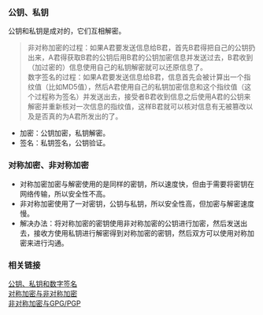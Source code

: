 

### 公钥、私钥 
公钥和私钥是成对的，它们互相解密。

> 非对称加密的过程：如果A君要发送信息给B君，首先B君得把自己的公钥扔出来，A君得获取B君的公钥后用B君的公钥加密信息并发送过去，B君收到（加过密的）信息使用自己的私钥解密就可以还原信息了。  
> 数字签名的过程：如果A君要发送信息给B君，信息首先会被计算出一个指纹值（比如MD5值），然后A君使用自己的私钥加密信息和这个指纹值（这个过程称为签名）并发送出去，接受者B君收到信息之后使用A君的公钥来解密并重新核对一次信息的指纹值，这样B君就可以核对信息有无被篡改以及是否真的为A君所发出的了。

- 加密：公钥加密，私钥解密。
- 签名：私钥签名，公钥验证。





### 对称加密、非对称加密

- 对称加密加密与解密使用的是同样的密钥，所以速度快，但由于需要将密钥在网络传输，所以安全性不高。
- 非对称加密使用了一对密钥，公钥与私钥，所以安全性高，但加密与解密速度慢。
- 解决办法：将对称加密的密钥使用非对称加密的公钥进行加密，然后发送出去，接收方使用私钥进行解密得到对称加密的密钥，然后双方可以使用对称加密来进行沟通。





### 相关链接
[公钥、私钥和数字签名](https://blog.csdn.net/forever_2015/article/details/76040311)  
[对称加密与非对称加密](https://www.cnblogs.com/jfzhu/p/4020928.html)  
[非对称加密与GPG/PGP](https://www.cnblogs.com/xuyaowen/p/GPG-PGP.html)  